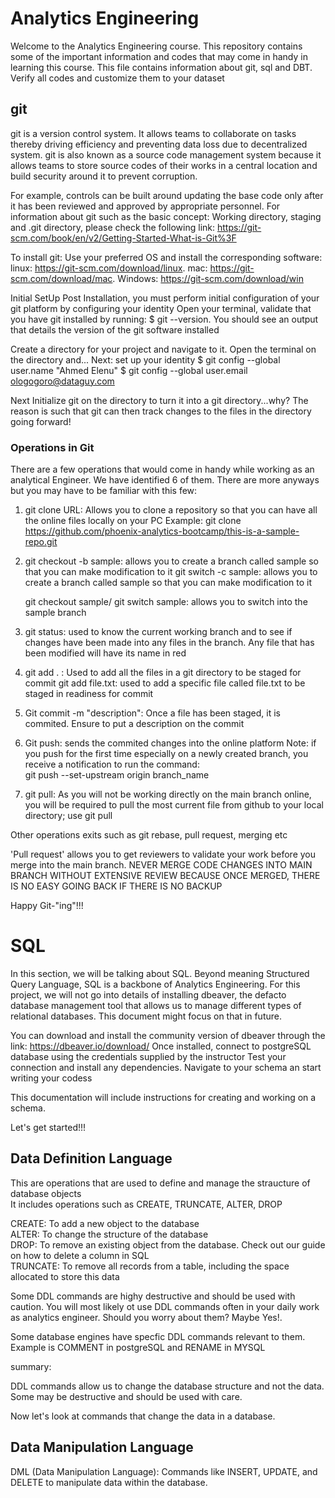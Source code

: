 # Analytics Engineering
 Welcome to the  Analytics Engineering course. This repository contains some of the important information and codes that may come in handy in learning this course. This file contains information about git, sql and DBT. Verify all codes and customize them to your dataset

## git
git is a version control system. It allows teams to collaborate on tasks thereby driving efficiency and preventing data loss due to decentralized system. git is also known as a source code management system because it allows teams to store source codes of their works in a central location and build security around it to prevent corruption.

For example, controls can be built around updating the base code only after it has been reviewed and approved by appropriate personnel. For information about git such as the basic concept: Working directory, staging and .git directory, please check the following link: https://git-scm.com/book/en/v2/Getting-Started-What-is-Git%3F

To install git: Use your preferred OS and install the corresponding software:
linux: https://git-scm.com/download/linux. 
mac: https://git-scm.com/download/mac.
Windows: https://git-scm.com/download/win


Initial SetUp
Post Installation, you must perform initial configuration of your git platform by configuring your identity
Open your terminal, validate that you have git installed by running:
$ git --version. You should see an output that details the version of the git software installed

Create a directory for your project and navigate to it. 
Open the terminal on the directory and...
Next: set up your identity 
$ git config --global user.name "Ahmed Elenu"
$ git config --global user.email ologogoro@dataguy.com

Next Initialize git on the directory to turn it into a git directory...why?
The reason is such that git can then track changes to the files in the directory going forward!

### Operations in Git
There are a few operations that would come in handy while working as an analytical Engineer. We have identified 6 of them. There are more anyways but you may have to be familiar with this few:
1. git clone URL: Allows you to clone a repository so that you can have all the online files locally on your PC
 Example: git clone https://github.com/phoenix-analytics-bootcamp/this-is-a-sample-repo.git

2. git checkout -b sample: allows you to create a branch called sample so that you can make modification to it
   git switch -c sample: allows you to create a branch called sample so that you can make modification to it

   git checkout sample/ git switch sample: allows you to switch into the sample branch 

3. git status: used to know the current working branch and to see if changes have been made into any files in the branch.
Any file that has been modified will have its name in red

4. git add . : Used to add all the files in a git directory to be staged for commit 
   git add file.txt: used to add a specific file called file.txt to be staged in readiness for commit

5. Git commit -m "description": Once a file has been staged, it is commited. Ensure to put a description on the commit

6. Git push: sends the commited changes into the online platform
Note: if you push for the first time especially on a newly created branch, you receive a notification to run the command:  
            git push --set-upstream origin branch_name

7. git pull: As you will not be working directly on the main branch online, you will be required to pull the most current file from github to your local directory; use git pull

Other operations exits such as git rebase, pull request, merging etc

'Pull request' allows you to get reviewers to validate your work before you merge into the main branch. NEVER MERGE CODE CHANGES INTO MAIN BRANCH WITHOUT EXTENSIVE REVIEW BECAUSE ONCE MERGED, THERE IS NO EASY GOING BACK IF THERE IS NO BACKUP

Happy Git-"ing"!!!


# SQL
In this section, we will be talking about SQL. Beyond meaning Structured Query Language, SQL is a backbone of Analytics Engineering. For this project, we will not go into details of installing dbeaver, the defacto database management tool that allows us to  manage different types of relational databases. This document might focus on that in future. 

You can download and install the community version of dbeaver through the link: https://dbeaver.io/download/
Once installed, connect to postgreSQL database using the credentials supplied by the instructor
Test your connection and install any dependencies.
Navigate to your schema an start writing your codess

This documentation will include instructions for creating and working on a schema. 

Let's get started!!!

## Data Definition Language
This are operations that are used to define and manage the straucture of database objects  
It includes operations such as CREATE, TRUNCATE, ALTER, DROP  

CREATE: To add a new object to the database  
ALTER: To change the structure of the database  
DROP: To remove an existing object from the database. Check out our guide on how to delete a column in SQL  
TRUNCATE: To remove all records from a table, including the space allocated to store this data  

Some DDL commands are highy destructive and should be used with caution. You will most likely ot use DDL commands often in your daily work as analytics engineer. Should you worry about them? Maybe Yes!.

Some database engines have specfic DDL commands relevant to them. Example is COMMENT in postgreSQL and RENAME in MYSQL

summary:

DDL commands allow us to change the database structure and not the data. Some may be destructive and should be used with care.

Now let's look at commands that change the data in a database.

## Data Manipulation Language  
DML (Data Manipulation Language): Commands like INSERT, UPDATE, and DELETE to manipulate data within the database.